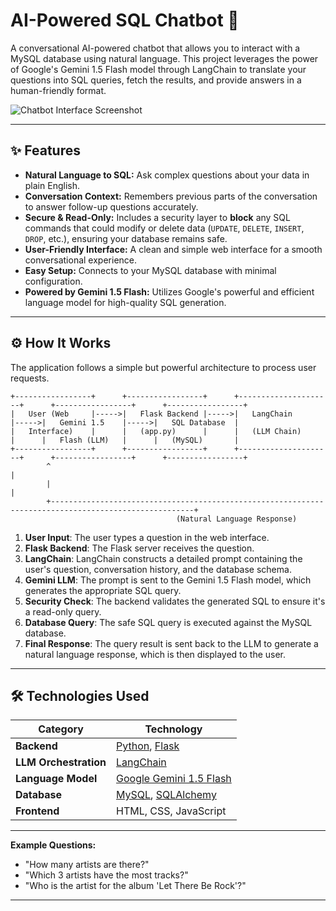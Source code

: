 # AI-Powered SQL Chatbot 🤖

A conversational AI-powered chatbot that allows you to interact with a MySQL database using natural language. This project leverages the power of Google's Gemini 1.5 Flash model through LangChain to translate your questions into SQL queries, fetch the results, and provide answers in a human-friendly format.

![Chatbot Interface Screenshot](https://placehold.co/800x400/1e1e1e/e0e0e0?text=Chatbot+UI+Screenshot)

---

## ✨ Features

* **Natural Language to SQL:** Ask complex questions about your data in plain English.
* **Conversation Context:** Remembers previous parts of the conversation to answer follow-up questions accurately.
* **Secure & Read-Only:** Includes a security layer to **block** any SQL commands that could modify or delete data (`UPDATE`, `DELETE`, `INSERT`, `DROP`, etc.), ensuring your database remains safe.
* **User-Friendly Interface:** A clean and simple web interface for a smooth conversational experience.
* **Easy Setup:** Connects to your MySQL database with minimal configuration.
* **Powered by Gemini 1.5 Flash:** Utilizes Google's powerful and efficient language model for high-quality SQL generation.

---

## ⚙️ How It Works

The application follows a simple but powerful architecture to process user requests.

```
+-----------------+      +-----------------+      +---------------------+      +-----------------+      +-----------------+
|   User (Web     |----->|   Flask Backend |----->|   LangChain         |----->|   Gemini 1.5    |----->|   SQL Database  |
|   Interface)    |      |   (app.py)      |      |   (LLM Chain)       |      |   Flash (LLM)   |      |   (MySQL)       |
+-----------------+      +-----------------+      +---------------------+      +-----------------+      +-----------------+
        ^                                                                                                      |
        |                                                                                                      |
        +------------------------------------------------------------------------------------------------------+
                                     (Natural Language Response)
```

1.  **User Input**: The user types a question in the web interface.
2.  **Flask Backend**: The Flask server receives the question.
3.  **LangChain**: LangChain constructs a detailed prompt containing the user's question, conversation history, and the database schema.
4.  **Gemini LLM**: The prompt is sent to the Gemini 1.5 Flash model, which generates the appropriate SQL query.
5.  **Security Check**: The backend validates the generated SQL to ensure it's a read-only query.
6.  **Database Query**: The safe SQL query is executed against the MySQL database.
7.  **Final Response**: The query result is sent back to the LLM to generate a natural language response, which is then displayed to the user.

---

## 🛠️ Technologies Used

| Category      | Technology                                                                                                  |
| ------------- | ----------------------------------------------------------------------------------------------------------- |
| **Backend** | [Python](https://www.python.org/), [Flask](https://flask.palletsprojects.com/)                               |
| **LLM Orchestration** | [LangChain](https://www.langchain.com/)                                                                     |
| **Language Model** | [Google Gemini 1.5 Flash](https://deepmind.google/technologies/gemini/flash/)                               |
| **Database** | [MySQL](https://www.mysql.com/), [SQLAlchemy](https://www.sqlalchemy.org/)                                  |
| **Frontend** | HTML, CSS, JavaScript                                                                                       |

--- 

**Example Questions:**
* "How many artists are there?"
* "Which 3 artists have the most tracks?"
* "Who is the artist for the album 'Let There Be Rock'?"

---

